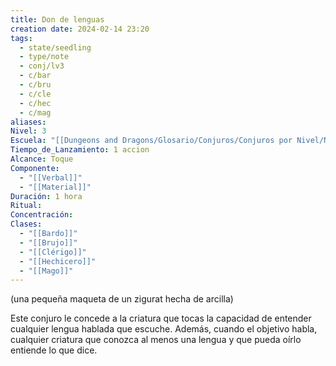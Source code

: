 ```yaml
---
title: Don de lenguas
creation date: 2024-02-14 23:20
tags:
  - state/seedling
  - type/note
  - conj/lv3
  - c/bar
  - c/bru
  - c/cle
  - c/hec
  - c/mag
aliases: 
Nivel: 3
Escuela: "[[Dungeons and Dragons/Glosario/Conjuros/Conjuros por Nivel/Nivel 4/Adivinación|Adivinación]]"
Tiempo_de_Lanzamiento: 1 accion
Alcance: Toque
Componente:
  - "[[Verbal]]"
  - "[[Material]]"
Duración: 1 hora
Ritual: 
Concentración: 
Clases:
  - "[[Bardo]]"
  - "[[Brujo]]"
  - "[[Clérigo]]"
  - "[[Hechicero]]"
  - "[[Mago]]"
---
```

(una pequeña maqueta de un zigurat hecha de arcilla)

Este conjuro le concede a la criatura que tocas la capacidad de entender cualquier lengua hablada que escuche. Además, cuando el objetivo habla, cualquier criatura que conozca al menos una lengua y que pueda oírlo entiende lo que dice.